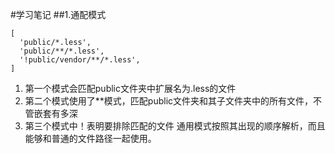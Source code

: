 #学习笔记
##1.通配模式
~~~
[
  'public/*.less',
  'public/**/*.less',
  '!public/vendor/**/*.less',
]
~~~
1.  第一个模式会匹配public文件夹中扩展名为.less的文件
2.  第二个模式使用了**模式，匹配public文件夹和其子文件夹中的所有文件，不管嵌套有多深
3.  第三个模式中！表明要排除匹配的文件
通用模式按照其出现的顺序解析，而且能够和普通的文件路径一起使用。
